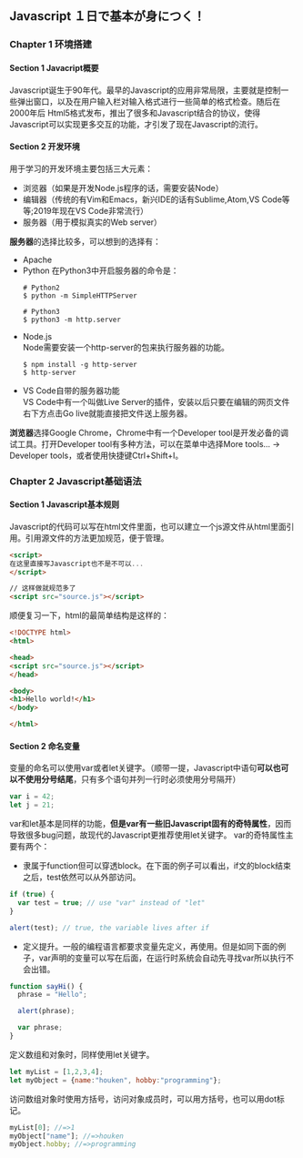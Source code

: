 ## Javascript １日で基本が身につく！

### Chapter 1 环境搭建

#### Section 1 Javacript概要

Javascript诞生于90年代。最早的Javascript的应用非常局限，主要就是控制一些弹出窗口，以及在用户输入栏对输入格式进行一些简单的格式检查。随后在2000年后
Html5格式发布，推出了很多和Javascript结合的协议，使得Javascript可以实现更多交互的功能，才引发了现在Javascript的流行。

#### Section 2 开发环境

用于学习的开发环境主要包括三大元素：
- 浏览器（如果是开发Node.js程序的话，需要安装Node）
- 编辑器（传统的有Vim和Emacs，新兴IDE的话有Sublime,Atom,VS Code等等;2019年现在VS Code非常流行）
- 服务器（用于模拟真实的Web server）

**服务器**的选择比较多，可以想到的选择有：
- Apache
- Python
  在Python3中开启服务器的命令是：
  ```Shell
  # Python2
  $ python -m SimpleHTTPServer
  
  # Python3
  $ python3 -m http.server
  ```
- Node.js   
  Node需要安装一个http-server的包来执行服务器的功能。
  ```Shell
  $ npm install -g http-server
  $ http-server
  ```
- VS Code自带的服务器功能   
  VS Code中有一个叫做Live Server的插件，安装以后只要在编辑的网页文件右下方点击Go live就能直接把文件送上服务器。
  
**浏览器**选择Google Chrome，Chrome中有一个Developer tool是开发必备的调试工具。打开Developer tool有多种方法，可以在菜单中选择More tools...
-> Developer tools，或者使用快捷键Ctrl+Shift+I。

### Chapter 2 Javascript基础语法

#### Section 1 Javascript基本规则

Javascript的代码可以写在html文件里面，也可以建立一个js源文件从html里面引用。引用源文件的方法更加规范，便于管理。

```html
<script> 
在这里直接写Javascript也不是不可以...
</script>

// 这样做就规范多了
<script src="source.js"></script>
```

顺便复习一下，html的最简单结构是这样的：
```html
<!DOCTYPE html>
<html>

<head>
<script src="source.js"></script>
</head>

<body>
<h1>Hello world!</h1>
</body>

</html>

```

#### Section 2 命名变量

变量的命名可以使用var或者let关键字。（顺带一提，Javascript中语句**可以也可以不使用分号结尾**，只有多个语句并列一行时必须使用分号隔开）
```Javascript
var i = 42;
let j = 21;
```
var和let基本是同样的功能，**但是var有一些旧Javascript固有的奇特属性**，因而导致很多bug问题，故现代的Javascript更推荐使用let关键字。
var的奇特属性主要有两个：
- 隶属于function但可以穿透block。在下面的例子可以看出，if文的block结束之后，test依然可以从外部访问。
```Javascript
if (true) {
  var test = true; // use "var" instead of "let"
}

alert(test); // true, the variable lives after if
```
- 定义提升。一般的编程语言都要求变量先定义，再使用。但是如同下面的例子，var声明的变量可以写在后面，在运行时系统会自动先寻找var所以执行不会出错。
```Javascript
function sayHi() {
  phrase = "Hello";

  alert(phrase);

  var phrase;
}
```

定义数组和对象时，同样使用let关键字。
```Javascript
let myList = [1,2,3,4];
let myObject = {name:"houken", hobby:"programming"};
```
访问数组对象时使用方括号，访问对象成员时，可以用方括号，也可以用dot标记。
```Javascript
myList[0]; //=>1
myObject["name"]; //=>houken
myObject.hobby; //=>programming
```
